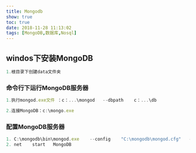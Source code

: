 ```yaml
---
title: Mongodb
show: true
toc: true
date: 2018-11-28 11:13:02
tags: [MongoDB,数据库,Nosql]
---
```




## windos下安装MongoDB

```javascript
1.根目录下创建data文件夹
```



### 命令行下运行MongoDB服务器



```javascript
1.执行mongod.exe文件 ：c：...\mongod   --dbpath    c：...\db

2.连接MongoDB：c:\mongo.exe
```

### 配置MongoDB服务器

```javascript
1. C:\mongodb\bin\mongod.exe    --config    "C:\mongodb\mongod.cfg"   --install
2. net    start   MongoDB
```



